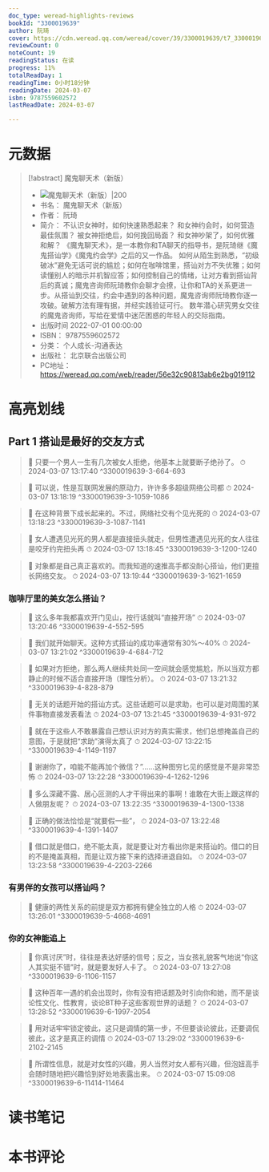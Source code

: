 ```yaml
---
doc_type: weread-highlights-reviews
bookId: "3300019639"
author: 阮琦
cover: https://cdn.weread.qq.com/weread/cover/39/3300019639/t7_3300019639.jpg
reviewCount: 0
noteCount: 19
readingStatus: 在读
progress: 11%
totalReadDay: 1
readingTime: 0小时18分钟
readingDate: 2024-03-07
isbn: 9787559602572
lastReadDate: 2024-03-07

---
```

# 元数据
> [!abstract] 魔鬼聊天术（新版）
> - ![ 魔鬼聊天术（新版）|200](https://cdn.weread.qq.com/weread/cover/39/3300019639/t7_3300019639.jpg)
> - 书名： 魔鬼聊天术（新版）
> - 作者： 阮琦
> - 简介： 不认识女神时，如何快速熟悉起来？
    和女神约会时，如何营造最佳氛围？
    被女神拒绝后，如何挽回局面？
    和女神吵架了，如何优雅和解？
    《魔鬼聊天术》，是一本教你和TA聊天的指导书，是阮琦继《魔鬼搭讪学》《魔鬼约会学》之后的又一作品。
    如何从陌生到熟悉，“初级破冰”避免无话可说的尴尬；如何在咖啡馆里，搭讪对方不失优雅；如何读懂别人的暗示并机智应答；如何控制自己的情绪，让对方看到搭讪背后的真诚；魔鬼咨询师阮琦教你会聊才会撩，让你和TA的关系更进一步。从搭讪到交往，约会中遇到的各种问题，魔鬼咨询师阮琦教你逐一攻破。破解方法有理有据，并经实践验证可行。
    数年潜心研究男女交往的魔鬼咨询师，写给在爱情中迷茫困惑的年轻人的交际指南。
> - 出版时间 2022-07-01 00:00:00
> - ISBN： 9787559602572
> - 分类： 个人成长-沟通表达
> - 出版社： 北京联合出版公司
> - PC地址：https://weread.qq.com/web/reader/56e32c90813ab6e2bg019112

# 高亮划线

## Part 1 搭讪是最好的交友方式

> 📌 只要一个男人一生有几次被女人拒绝，他基本上就要断子绝孙了。 
> ⏱ 2024-03-07 13:17:40 ^3300019639-3-664-693

> 📌 可以说，性是互联网发展的原动力，许许多多超级网络公司都 
> ⏱ 2024-03-07 13:18:19 ^3300019639-3-1059-1086

> 📌 在这种背景下成长起来的。不过，网络社交有个见光死的 
> ⏱ 2024-03-07 13:18:23 ^3300019639-3-1087-1141

> 📌 女人遭遇见光死的男人都是直接扭头就走，但男性遭遇见光死的女人往往是咬牙约完扭头再 
> ⏱ 2024-03-07 13:18:45 ^3300019639-3-1200-1240

> 📌 对象都是自己真正喜欢的。而我知道的速推高手都没耐心搭讪，他们更擅长网络交友。 
> ⏱ 2024-03-07 13:19:44 ^3300019639-3-1621-1659

### 咖啡厅里的美女怎么搭讪？

> 📌 这么多年我都喜欢开门见山，按行话就叫“直接开场” 
> ⏱ 2024-03-07 13:20:46 ^3300019639-4-552-595

> 📌 我们就开始聊天。这种方式搭讪的成功率通常有30%～40% 
> ⏱ 2024-03-07 13:21:02 ^3300019639-4-684-712

> 📌 如果对方拒绝，那么两人继续共处同一空间就会感觉尴尬，所以当双方都静止的时候不适合直接开场（理性分析）。 
> ⏱ 2024-03-07 13:21:32 ^3300019639-4-828-879

> 📌 无关的话题开始的搭讪方式。这些话题可以是求助，也可以是对周围的某件事物直接发表看法 
> ⏱ 2024-03-07 13:21:45 ^3300019639-4-931-972

> 📌 就在于这些人不敢暴露自己想认识对方的真实需求，他们总想掩盖自己的意图，于是就把“求助”演得太真了 
> ⏱ 2024-03-07 13:22:15 ^3300019639-4-1149-1197

> 📌 谢谢你了，咱能不能再加个微信？”……这种图穷匕见的感觉是不是非常恐怖 
> ⏱ 2024-03-07 13:22:28 ^3300019639-4-1262-1296

> 📌 多么深藏不露、居心叵测的人才干得出来的事啊！谁敢在大街上跟这样的人做朋友呢？ 
> ⏱ 2024-03-07 13:22:35 ^3300019639-4-1300-1338

> 📌 正确的做法恰恰是“就要假一些”， 
> ⏱ 2024-03-07 13:22:48 ^3300019639-4-1391-1407

> 📌 借口就是借口，绝不能太真，就是要让对方看出你是来搭讪的。借口的目的不是掩盖真相，而是让双方接下来的选择进退自如。 
> ⏱ 2024-03-07 13:23:58 ^3300019639-4-2203-2266

### 有男伴的女孩可以搭讪吗？

> 📌 健康的两性关系的前提是双方都拥有健全独立的人格 
> ⏱ 2024-03-07 13:26:01 ^3300019639-5-4668-4691

### 你的女神能追上

> 📌 你真讨厌”时，往往是表达好感的信号；反之，当女孩礼貌客气地说“你这人其实挺不错”时，就是要发好人卡了。 
> ⏱ 2024-03-07 13:27:08 ^3300019639-6-1106-1157

> 📌 这种百年一遇的机会出现时，你有没有把话题及时引向你和她，而不是谈论性文化、性教育，谈论BT种子这些客观世界的话题？ 
> ⏱ 2024-03-07 13:28:52 ^3300019639-6-1997-2054

> 📌 用对话牢牢锁定彼此，这只是调情的第一步，不但要谈论彼此，还要调侃彼此，这才是真正的调情 
> ⏱ 2024-03-07 13:29:02 ^3300019639-6-2102-2145

> 📌 所谓性信息，就是对女性的兴趣，男人当然对女人都有兴趣，但泡妞高手会随时随地把兴趣恰到好处地表露出来。 
> ⏱ 2024-03-07 15:09:08 ^3300019639-6-11414-11464

# 读书笔记

# 本书评论
